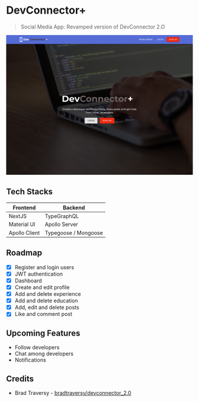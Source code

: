 # DevConnector+

> Social Media App: Revamped version of DevConnector 2.O

![Landing Page Screenshot - iPad](/dev_connector.png)

## Tech Stacks

| Frontend      | Backend              |
| ------------- | -------------------- |
| NextJS        | TypeGraphQL          |
| Material UI   | Apollo Server        |
| Apollo Client | Typegoose / Mongoose |

## Roadmap

- [x] Register and login users
- [x] JWT authentication
- [x] Dashboard
- [x] Create and edit profile
- [x] Add and delete experience
- [x] Add and delete education
- [x] Add, edit and delete posts
- [x] Like and comment post

## Upcoming Features

- Follow developers
- Chat among developers
- Notifications

## Credits

- Brad Traversy - [bradtraversy/devconnector_2.0](https://github.com/bradtraversy/devconnector_2.0)

